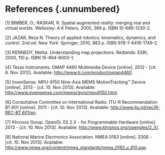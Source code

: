 # References {.unnumbered}

\[1\] BIMBER, O.; RASKAR, R. Spatial augmented reality: merging real and virtual worlds. Wellesley: A K Peters, 2005, 369 p. ISBN 15-688-1230-2.

\[2\] JAZAR, Reza N. Theory of applied robotics: kinematics, dynamics, and control. 2nd ed. New York: Springer, 2010, 883 p. ISBN 978-1-4419-1749-2.

\[3\] KENNEDY, Melita. Understanding map projections. Redlands: ESRI, 2000, 110 p. ISBN 15-894-8003-1. 

\[4\] Texas Instruments. OMAP 4460 Multimedia Device \[online\]. 2012 - \[cit. 8. Nov 2012\]. Available: <http://www.ti.com/product/omap4460>.

\[5\] InvenSense. MPU-9150 Nine-Axis MEMS MotionTracking™ Device \[online\]. 2013 - \[cit. 10. Nov 2013\]. Available: <http://www.invensense.com/mems/gyro/mpu9150.html>.

\[6\] Consultative Committee on International Radio. ITU-R Recommendation BT.601 \[online\]. 2011 - \[cit. 10. Nov 2013\]. Available: <http://www.itu.int/rec/R-REC-BT.601/en>.

\[7\] Khronos Group. OpenGL ES 2.X - for Programmable Hardware \[online\]. 2013 - \[cit. 10. Nov 2013\]. Available: <http://www.khronos.org/opengles/2_X/>.

\[8\] National Marine Electronics Association. NMEA 0183 \[online\]. 2008 - \[cit. 10. Nov 2013\]. Available: <http://www.nmea.org/content/nmea_standards/nmea_0183_v_410.asp>.


[freertos]:        http://www.freertos.org
[linux]:           http://www.elinux.org
[vxworks]:         http://www.windriver.com/products/vxworks
[wince]:           http://www.microsoft.com/windowsembedded
[omap4460]:        http://www.ti.com/product/omap4460
[mpu9150]:         http://www.invensense.com/mems/gyro/mpu9150.html
[ov5640]:          http://www.ovt.com/products/sensor.php?id=93
[open]:            http://linux.die.net/man/2/open
[select]:          http://linux.die.net/man/2/select
[poll]:            http://linux.die.net/man/2/poll
[ioctl]:           http://linux.die.net/man/2/ioctl
[read]:            http://linux.die.net/man/2/read
[write]:           http://linux.die.net/man/2/write
[mmap]:            http://linux.die.net/man/2/mmap
[udev]:            http://linux.die.net/man/8/udev
[mknod]:           http://linux.die.net/man/1/mknod
[querycap]:        http://linuxtv.org/downloads/v4l-dvb-apis/vidioc-querycap.html
[gfmt]:            http://linuxtv.org/downloads/v4l-dvb-apis/vidioc-g-fmt.html
[reqbufs]:         http://linuxtv.org/downloads/v4l-dvb-apis/vidioc-reqbufs.html
[querybuf]:        http://linuxtv.org/downloads/v4l-dvb-apis/vidioc-querybuf.html
[qbuf]:            http://linuxtv.org/downloads/v4l-dvb-apis/vidioc-qbuf.html
[streamon]:        http://linuxtv.org/downloads/v4l-dvb-apis/vidioc-streamon.html

[^omap4460trm]: OMAP4460 Technical reference manual\
<http://www.ti.com/litv/pdf/swpu235aa>

[^mpu9150ps]: MPU-9150 Product specification\
<http://invensense.com/mems/gyro/documents/PS-MPU-9150A-00v4_3.pdf>

[^ov5640pb]: OV5640 Product brief\
<http://www.ovt.com/download_document.php?type=sensor&sensorid=93>

[^linuxtv]: LinuxTV project\
<http://linuxtv.org/>

[^v4l2api]: Linux Media Infrastructure API\
<http://linuxtv.org/downloads/v4l-dvb-apis/>

[^bt601]: ITU-R Recommendation BT.601-7\
<http://www.itu.int/dms_pubrec/itu-r/rec/bt/R-REC-BT.601-7-201103-I!!PDF-E.pdf>

[^v4l2format]: V4L2 image format definitions\
<http://linuxtv.org/downloads/v4l-dvb-apis/pixfmt.html>

[^v4l2loopback]: V4L2 loopback device module\
<https://github.com/umlaeute/v4l2loopback>

[^gstreamer]: GStreamer home page\
<http://gstreamer.freedesktop.org/>

[^tiomap]: TI OMAP trunk PPA\
<https://launchpad.net/~tiomap-dev/+archive/omap-trunk>

[^libjpeg]: libjpeg-turbo library\
<http://www.libjpeg-turbo.org/>

[^iio]: IIO subsytem description\
<https://wiki.analog.com/software/linux/docs/iio/iio>

